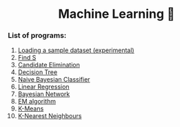 <div align="center">
  <h1>Machine Learning 🤖</h1>
</div>

### List of programs:

<div>
  <ol>
    <li><a href="https://github.com/vinsdragonis/3rd-year-labs/tree/main/ML/Load%20Dataset">Loading a sample dataset (experimental)</a></li>
    <li><a href="https://github.com/vinsdragonis/3rd-year-labs/tree/main/ML/01_FindS">Find S</a></li>
    <li><a href="https://github.com/vinsdragonis/3rd-year-labs/tree/main/ML/02_CandidateElimination">Candidate Elimination</a></li>
    <li><a href="https://github.com/vinsdragonis/3rd-year-labs/tree/main/ML/03_DecisionTree">Decision Tree</a></li>
    <li><a href="https://github.com/vinsdragonis/3rd-year-labs/tree/main/ML/04_NaiveBayesianClassifier">Naive Bayesian Classifier</a></li>
    <li><a href="https://github.com/vinsdragonis/3rd-year-labs/tree/main/ML/05_LinearRegression">Linear Regression</a>
    <li><a href="https://github.com/vinsdragonis/3rd-year-labs/tree/main/ML/06_BayesianNetwork">Bayesian Network</a>
    <li><a href="https://github.com/vinsdragonis/3rd-year-labs/tree/main/ML/07_EM">EM algorithm</a>
    <li><a href="https://github.com/vinsdragonis/3rd-year-labs/tree/main/ML/08_KMeans">K-Means</a>
    <li><a href="https://github.com/vinsdragonis/3rd-year-labs/tree/main/ML/09_KNearest">K-Nearest Neighbours</a>
  </ol>
</div>
